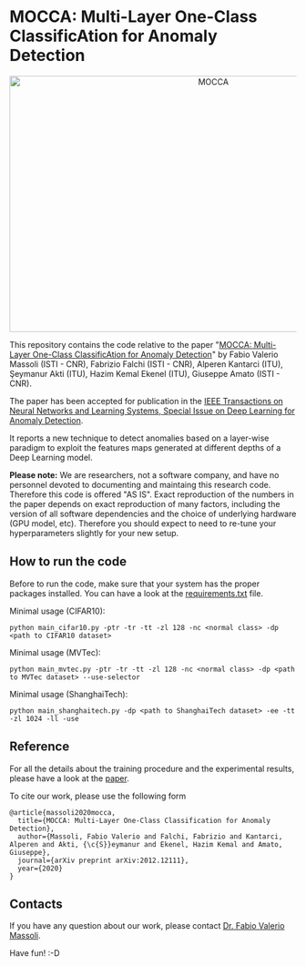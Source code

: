 # MOCCA: Multi-Layer One-Class ClassificAtion for Anomaly Detection


<p align="center">
<img src="https://github.com/fvmassoli/mocca-anomaly-detection/blob/main/images/mocca.png"  alt="MOCCA" width="700" height="450">
</p>



This repository contains the code relative to the paper "[MOCCA: Multi-Layer One-Class ClassificAtion for Anomaly Detection](https://ieeexplore.ieee.org/document/9640579)" by Fabio Valerio Massoli (ISTI - CNR), Fabrizio Falchi (ISTI - CNR), Alperen Kantarci (ITU), Şeymanur Akti (ITU), Hazim Kemal Ekenel (ITU), Giuseppe Amato (ISTI - CNR).

The paper has been accepted for publication in the [IEEE Transactions on Neural Networks and Learning Systems, Special Issue on Deep Learning for Anomaly Detection](https://ieeexplore.ieee.org/document/9640579).

It reports a new technique to detect anomalies based on a layer-wise paradigm to exploit the features maps generated at different depths of a Deep Learning model.

**Please note:** 
We are researchers, not a software company, and have no personnel devoted to documenting and maintaing this research code. Therefore this code is offered "AS IS". Exact reproduction of the numbers in the paper depends on exact reproduction of many factors, including the version of all software dependencies and the choice of underlying hardware (GPU model, etc). Therefore you should expect to need to re-tune your hyperparameters slightly for your new setup.


## How to run the code

Before to run the code, make sure that your system has the proper packages installed. You can have a look at the [requirements.txt](https://github.com/fvmassoli/mocca-anomaly-detection/blob/main/requirements.txt) file.


Minimal usage (CIFAR10):

```
python main_cifar10.py -ptr -tr -tt -zl 128 -nc <normal class> -dp <path to CIFAR10 dataset>
```

Minimal usage (MVTec):

```
python main_mvtec.py -ptr -tr -tt -zl 128 -nc <normal class> -dp <path to MVTec dataset> --use-selector
```

Minimal usage (ShanghaiTech):

```
python main_shanghaitech.py -dp <path to ShanghaiTech dataset> -ee -tt -zl 1024 -ll -use 
```

## Reference
For all the details about the training procedure and the experimental results, please have a look at the [paper](https://arxiv.org/abs/2012.12111).

To cite our work, please use the following form

```
@article{massoli2020mocca,
  title={MOCCA: Multi-Layer One-Class Classification for Anomaly Detection},
  author={Massoli, Fabio Valerio and Falchi, Fabrizio and Kantarci, Alperen and Akti, {\c{S}}eymanur and Ekenel, Hazim Kemal and Amato, Giuseppe},
  journal={arXiv preprint arXiv:2012.12111},
  year={2020}
}
```

## Contacts
If you have any question about our work, please contact [Dr. Fabio Valerio Massoli](mailto:fabio.massoli@isti.cnr.it). 

Have fun! :-D
